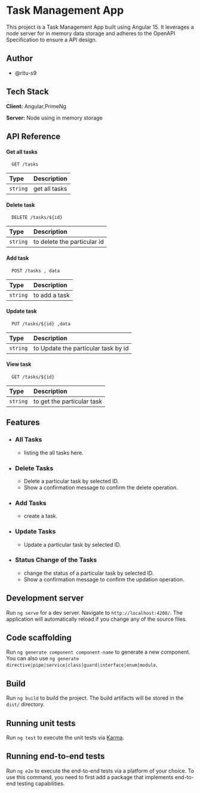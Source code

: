 #  Task Management App

This project is a Task Management App built using Angular 15. It leverages a node server for in memory data storage and adheres to the OpenAPI Specification to ensure a  API design.


## Author

- @ritu-s9


## Tech Stack

**Client:** Angular,PrimeNg

**Server:** Node using in memory storage


## API Reference

#### Get all tasks

```http
  GET /tasks
```

| Type     | Description                |
| :------- | :------------------------- |
| `string` |get all tasks |

#### Delete task

```http
  DELETE /tasks/${id}
```

| Type     | Description                |
| :------- | :------------------------- |
| `string` |to delete the particular id |

#### Add task

```http
  POST /tasks , data
```

| Type     | Description                |
| :------- | :------------------------- |
| `string` |to add a task |

#### Update task

```http
  PUT /tasks/${id} ,data
```

| Type     | Description                |
| :------- | :------------------------- |
| `string` |to Update the particular task by id |

#### View task

```http
  GET /tasks/${id}
```

| Type     | Description                |
| :------- | :------------------------- |
| `string` |to get the particular task |

## Features

- ### All Tasks
    - listing the all tasks here.
- ### Delete Tasks
    - Delete a particular task by selected ID.
    - Show a confirmation message to confirm the delete operation.

- ### Add Tasks
    - create a task.

- ### Update Tasks
    - Update a particular task by selected ID.
- ### Status Change of the Tasks
    - change the status of a particular task by selected ID.
    - Show a confirmation message to confirm the updation operation.

## Development server

Run `ng serve` for a dev server. Navigate to `http://localhost:4200/`. The application will automatically reload if you change any of the source files.

## Code scaffolding

Run `ng generate component component-name` to generate a new component. You can also use `ng generate directive|pipe|service|class|guard|interface|enum|module`.

## Build

Run `ng build` to build the project. The build artifacts will be stored in the `dist/` directory.

## Running unit tests

Run `ng test` to execute the unit tests via [Karma](https://karma-runner.github.io).

## Running end-to-end tests

Run `ng e2e` to execute the end-to-end tests via a platform of your choice. To use this command, you need to first add a package that implements end-to-end testing capabilities.
